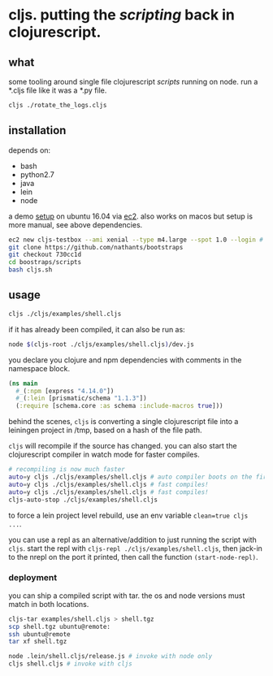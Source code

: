 # cljs. putting the *scripting* back in clojurescript.

## what

some tooling around single file clojurescript *scripts* running on node. run a *.cljs file like it was a *.py file.

``` bash
cljs ./rotate_the_logs.cljs
```

## installation

depends on:
- bash
- python2.7
- java
- lein
- node

a demo [setup](https://github.com/nathants/bootstraps/blob/730cc1d/scripts/cljs.sh) on ubuntu 16.04 via [ec2](https://github.com/nathants/py-aws/tree/891fa578aefba9c0a8675b07bb138ab44682a0fe). also works on macos but setup is more manual, see above dependencies.

``` bash
ec2 new cljs-testbox --ami xenial --type m4.large --spot 1.0 --login # py-aws
git clone https://github.com/nathants/bootstraps
git checkout 730cc1d
cd boostraps/scripts
bash cljs.sh
```

## usage

``` bash
cljs ./cljs/examples/shell.cljs
```

if it has already been compiled, it can also be run as:

``` bash
node $(cljs-root ./cljs/examples/shell.cljs)/dev.js
```

you declare you clojure and npm dependencies with comments in the namespace block.

``` clojure
(ns main
  #_(:npm [express "4.14.0"])
  #_(:lein [prismatic/schema "1.1.3"])
  (:require [schema.core :as schema :include-macros true]))
```

behind the scenes, `cljs` is converting a single clojurescript file into a leiningen project in /tmp, based on a hash of the file path.

`cljs` will recompile if the source has changed. you can also start the clojurescript compiler in watch mode for faster compiles.

``` bash
# recompiling is now much faster
auto=y cljs ./cljs/examples/shell.cljs # auto compiler boots on the first call
auto=y cljs ./cljs/examples/shell.cljs # fast compiles!
auto=y cljs ./cljs/examples/shell.cljs # fast compiles!
cljs-auto-stop ./cljs/examples/shell.cljs
```

to force a lein project level rebuild, use an env variable `clean=true cljs ...`.

you can use a repl as an alternative/addition to just running the script with `cljs`. start the repl with `cljs-repl ./cljs/examples/shell.cljs`, then jack-in to the nrepl on the port it printed, then call the function `(start-node-repl)`.

### deployment

you can ship a compiled script with tar. the os and node versions must match in both locations.

``` bash
cljs-tar examples/shell.cljs > shell.tgz
scp shell.tgz ubuntu@remote:
ssh ubuntu@remote
tar xf shell.tgz

node .lein/shell.cljs/release.js # invoke with node only
cljs shell.cljs # invoke with cljs
```

